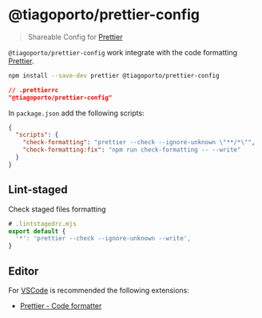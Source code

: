 # @tiagoporto/prettier-config

> Shareable Config for [Prettier](https://prettier.io)

`@tiagoporto/prettier-config` work integrate with the code formatting [Prettier](https://prettier.io).

```bash
npm install --save-dev prettier @tiagoporto/prettier-config
```

```json
// .prettierrc
"@tiagoporto/prettier-config"
```

In `package.json` add the following scripts:

```json
{
  "scripts": {
    "check-formatting": "prettier --check --ignore-unknown \"**/*\"",
    "check-formatting:fix": "npm run check-formatting -- --write"
  }
}
```

## Lint-staged

Check staged files formatting

```mjs
# .lintstagedrc.mjs
export default {
  '*': 'prettier --check --ignore-unknown --write',
}
```

## Editor

For [VSCode](https://code.visualstudio.com) is recommended the following extensions:

- [Prettier - Code formatter](https://marketplace.visualstudio.com/items?itemName=esbenp.prettier-vscode)
